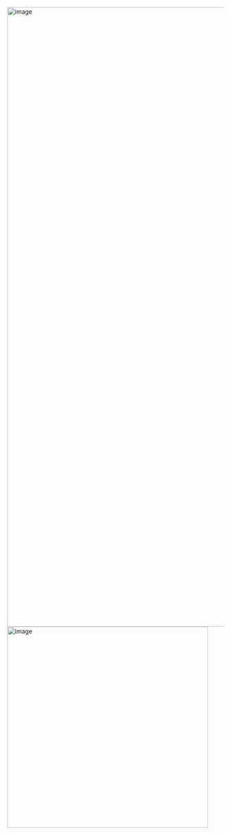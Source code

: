 <img width="1439" alt="image" src="https://github.com/piyushlawatre/Ulimate-React-Circuit/assets/136806904/7924609c-1e1f-4b1a-89b9-112ece93588e">
<img width="467" alt="image" src="https://github.com/piyushlawatre/Ulimate-React-Circuit/assets/136806904/0ac32e8e-5710-40c2-a7e1-9d134addbab6">
